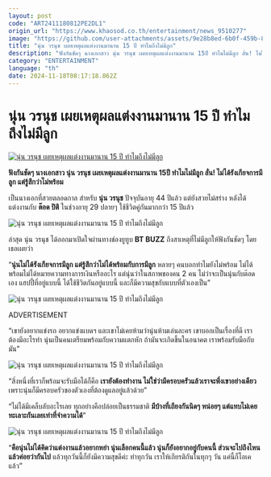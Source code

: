 ```yaml
---
layout: post
code: "ART2411180812PE2DL1"
origin_url: "https://www.khaosod.co.th/entertainment/news_9510277"
image: "https://github.com/user-attachments/assets/9e28b8ed-6b0f-459b-852a-48736f9a4daf"
title: "นุ่น วรนุช เผยเหตุผลแต่งงานมานาน 15 ปี ทำไมถึงไม่มีลูก"
description: "ฟังกันชัดๆ นางเอกสาว นุ่น วรนุช เผยเหตุผลแต่งงานมานาน 15ปี ทำไมไม่มีลูก ลั่น! ไม่ได้รังเกียจการมีลูก แต่รู้สึกว่าไม่พร้อม"
category: "ENTERTAINMENT"
language: "th"
date: 2024-11-18T08:17:18.862Z
---
```


# นุ่น วรนุช เผยเหตุผลแต่งงานมานาน 15 ปี ทำไมถึงไม่มีลูก

[![นุ่น วรนุช เผยเหตุผลแต่งงานมานาน 15 ปี ทำไมถึงไม่มีลูก](https://www.khaosod.co.th/wpapp/uploads/2024/11/noon_tod_181167-1.jpg "นุ่น วรนุช เผยเหตุผลแต่งงานมานาน 15 ปี ทำไมถึงไม่มีลูก")](https://www.khaosod.co.th/wpapp/uploads/2024/11/noon_tod_181167-1.jpg)

**ฟังกันชัดๆ นางเอกสาว นุ่น วรนุช เผยเหตุผลแต่งงานมานาน 15ปี ทำไมไม่มีลูก ลั่น! ไม่ได้รังเกียจการมีลูก แต่รู้สึกว่าไม่พร้อม**

เป็นนางเอกที่สวยตลอดกาล สำหรับ **นุ่น วรนุช** ปัจจุบันอายุ 44 ปีแล้ว แต่ยังสวยไม่สร่าง หลังได้แต่งงานกับ **ต๊อด ปิติ** ในช่วงอายุ 29 ปลายๆ ใช้ชีวิตคู่กันมากกว่า 15 ปีแล้ว

![นุ่น วรนุช เผยเหตุผลแต่งงานมานาน 15 ปี ทำไมถึงไม่มีลูก ](https://www.khaosod.co.th/wpapp/uploads/2024/11/noon_tod_181167-6.jpg)

ล่าสุด นุ่น วรนุช ได้ออกมาเปิดใจผ่านทางช่องยูทูบ **BT BUZZ** ถึงสาเหตุที่ไม่มีลูกให้ฟังกันชัดๆ โดยเธอเผยว่า

“**นุ่นไม่ได้รังเกียจการมีลูก แต่รู้สึกว่าไม่ได้พร้อมกับการมีลูก** หลายๆ คนบอกทำไมยังไม่พร้อม ไม่ได้พร้อมไม่ได้หมายความทางการเงินหรืออะไร แต่นุ่นว่าในสภาพของคน 2 คน ไม่ว่าจะเป็นนุ่นกับต๊อดเอง แฮปปี้ที่อยู่แบบนี้ ได้ใช้ชีวิตกันอยู่แบบนี้ และก็มีความสุขกับแบบที่ตัวเองเป็น”

![นุ่น วรนุช เผยเหตุผลแต่งงานมานาน 15 ปี ทำไมถึงไม่มีลูก ](https://www.khaosod.co.th/wpapp/uploads/2024/11/noon_tod_181167-8.jpg)

ADVERTISEMENT

“เขายังอยากแข่งรถ อยากแข่งแบดฯ และเขาไม่เคยห้ามว่านุ่นห้ามเล่นละคร เขาบอกเป็นเรื่องที่ดี เราต้องมีอะไรทำ นุ่นเป็นคนเตรียมพร้อมกับความแตกหัก ถ้ามันจะเกิดขึ้นในอนาคต เราพร้อมรับมือกับมัน”

![นุ่น วรนุช เผยเหตุผลแต่งงานมานาน 15 ปี ทำไมถึงไม่มีลูก ](https://www.khaosod.co.th/wpapp/uploads/2024/11/noon_tod_181167-7.jpg)

“สิ่งหนึ่งที่เราก็พร้อมจะรับมือได้ก็คือ **เรายังต้องทำงาน ไม่ใช่ว่ามีครอบครัวแล้วเราจะพึ่งเขาอย่างเดียว** เพราะนุ่นก็มีครอบครัวของตัวเองที่ต้องดูแลอยู่แล้วด้วย”

“ไม่ได้มีเคล็บลับอะไรเลย ทุกอย่างคือปล่อยเป็นธรรมชาติ **มีบ้างที่เถียงกันนิดๆ หน่อยๆ แต่แทบไม่เคยทะเลาะกันเลยเท่าที่จำความได้**”

![นุ่น วรนุช เผยเหตุผลแต่งงานมานาน 15 ปี ทำไมถึงไม่มีลูก ](https://www.khaosod.co.th/wpapp/uploads/2024/11/noon_tod_181167-5.jpg)

“**คือนุ่นไม่ได้คิดว่าแต่งงานแล้วอยากหย่า นุ่นเลือกคนนี้แล้ว นุ่นก็ยังอยากอยู่กับคนนี้ ส่วนจะไปถึงไหนแล้วค่อยว่ากันไป** แล้วทุกวันนี้ก็ยังมีความสุขดีค่ะ ทำทุกวัน เราให้เกียรติกันในทุกๆ วัน แค่นี้ก็โอเคแล้ว”
